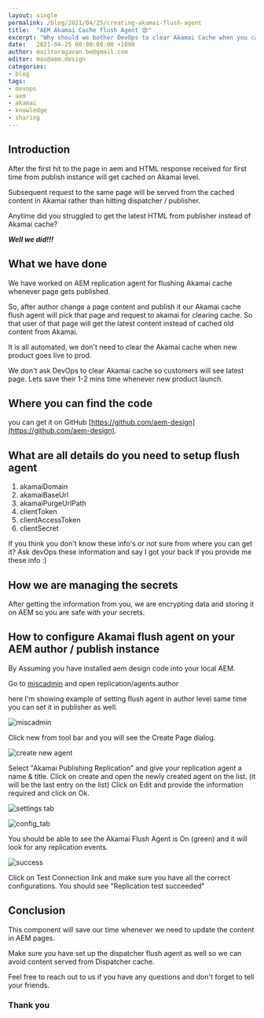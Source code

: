 ```yaml
---
layout: single
permalink: /blog/2021/04/25/creating-akamai-flush-agent
title:  "AEM Akamai Cache flush Agent 😍"
excerpt: "Why should we bother DevOps to clear Akamai Cache when you can do it yourself using flush agent"
date:   2021-04-25 00:00:00:00 +1000
author: mailtoragavan.be@gmail.com
editor: max@aem.design
categories:
- blog
tags:
- devops
- aem
- akamai
- knowledge
- sharing
---
```


## Introduction

After the first hit to the page in aem and HTML response received for first time from publish instance will get cached on Akamai level.

Subsequent request to the same page will be served from the cached content in Akamai rather than hitting dispatcher / publisher. 

Anytime did you struggled to get the latest HTML from publisher instead of Akamai cache? 

***Well we did!!!***

## What we have done

We have worked on AEM replication agent for flushing Akamai cache whenever page gets published. 

So, after author change a page content and publish it our Akamai cache flush agent will pick that page and request to akamai for clearing cache. 
So that user of that page will get the latest content instead of cached old content from Akamai.

It is all automated, we don't need to clear the Akamai cache when new product goes live to prod. 

We don't ask DevOps to clear Akamai cache so customers will see latest page. Lets save their 1-2 mins time whenever new product launch.

## Where you can find the code

you can get it on GitHub [https://github.com/aem-design](https://github.com/aem-design).

## What are all details do you need to setup flush agent 

1.  akamaiDomain
2.  akamaiBaseUrl 
3.  akamaiPurgeUrlPath
4.  clientToken
5.  clientAccessToken
6.  clientSecret

If you think you don't know these info's or not sure from where you can get it? Ask devOps these information and say I got your back if you provide me these info :)

## How we are managing the secrets

After getting the information from you, we are encrypting data and storing it on AEM so you are safe with your secrets.

## How to configure Akamai flush agent on your AEM author / publish instance

By Assuming you have installed aem design code into your local AEM.

Go to [miscadmin](http://localhost:4502/miscadmin)  and open replication/agents.author

here I'm showing example of setting flush agent in author level same time you can set it in publisher as well.

![miscadmin](/assets/images/akamai-flush-agent/akamai-replication-miscadmin.png)

Click new from tool bar and you will see the Create Page dialog.
   
![create new agent](/assets/images/akamai-flush-agent/akamai-create-agent.png)

Select "Akamai Publishing Replication" and give your replication agent a name & title.
Click on create and open the newly created agent on the list. (it will be the last entry on the list)
Click on Edit and provide the information required and click on Ok.

![settings tab](/assets/images/akamai-flush-agent/akamai-settings-tab.png)

![config_tab](/assets/images/akamai-flush-agent/akamai-config-tab.png)

You should be able to see the Akamai Flush Agent is On (green) and it will look for any replication events.
   
![success](/assets/images/akamai-flush-agent/akamai-enabled-agent.png)

Click on Test Connection link and make sure you have all the correct configurations.
You should see "Replication test succeeded"


## Conclusion

This component will save our time whenever we need to update the content in AEM pages. 

Make sure you have set up the dispatcher flush agent as well so we can avoid content served from Dispatcher cache.

Feel free to reach out to us if you have any questions and don't forget to tell your friends.

### Thank you
